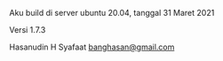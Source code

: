 Aku build di server ubuntu 20.04, tanggal 31 Maret 2021

Versi 1.7.3

Hasanudin H Syafaat
banghasan@gmail.com